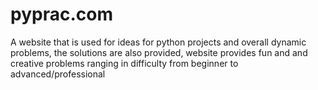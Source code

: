 # pyprac.com
A website that is used for ideas for python projects and overall dynamic problems, the solutions are also provided, website provides fun and and creative problems ranging in difficulty from beginner to advanced/professional
